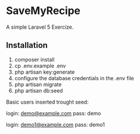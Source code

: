 # SaveMyRecipe

A simple Laravel 5 Exercize.

## Installation

1. composer install
2. cp .env.example .env
3. php artisan key:generate
4. configure the database credentials in the .env file
5. php artisan migrate
6. php artisan db:seed

Basic users inserted trought seed:

login: demo@example.com
pass:  demo

login: demo1@example.com
pass:  demo1